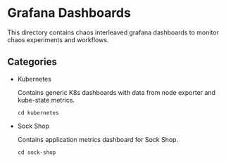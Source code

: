 # Grafana Dashboards

This directory contains chaos interleaved grafana dashboards to monitor chaos experiments and workflows.

## Categories

- Kubernetes

  Contains generic K8s dashboards with data from node exporter and kube-state metrics.

  ```
  cd kubernetes
  ```

- Sock Shop

  Contains application metrics dashboard for Sock Shop.

  ```
  cd sock-shop
  ```
